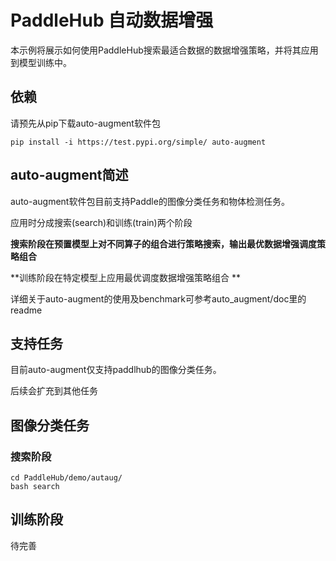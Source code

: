 # PaddleHub 自动数据增强

本示例将展示如何使用PaddleHub搜索最适合数据的数据增强策略，并将其应用到模型训练中。

## 依赖

请预先从pip下载auto-augment软件包

```
pip install -i https://test.pypi.org/simple/ auto-augment
```



## auto-augment简述

auto-augment软件包目前支持Paddle的图像分类任务和物体检测任务。

应用时分成搜索(search)和训练(train)两个阶段

**搜索阶段在预置模型上对不同算子的组合进行策略搜索，输出最优数据增强调度策略组合**

**训练阶段在特定模型上应用最优调度数据增强策略组合 **

详细关于auto-augment的使用及benchmark可参考auto_augment/doc里的readme



## 支持任务

目前auto-augment仅支持paddlhub的图像分类任务。

后续会扩充到其他任务



## 图像分类任务

### 搜索阶段

```
cd PaddleHub/demo/autaug/
bash search
```



## 训练阶段

待完善

